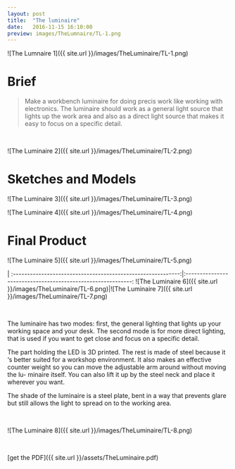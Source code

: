 ```yaml
---
layout: post
title:  "The luminaire"
date:   2016-11-15 16:10:00
preview: images/TheLumnaire/TL-1.png
---
```

![The Lumnaire 1]({{ site.url }}/images/TheLuminaire/TL-1.png)

# Brief
> Make a workbench luminaire for doing precis work like working with electronics.
> The luminaire should work as a general light source that lights up the work area and also as a direct light source that makes it easy to focus on a specific detail.

<br>

![The Luminaire 2]({{ site.url }}/images/TheLuminaire/TL-2.png)

# Sketches and Models

![The Luminaire 3]({{ site.url }}/images/TheLuminaire/TL-3.png)

![The Luminaire 4]({{ site.url }}/images/TheLuminaire/TL-4.png)

# Final Product

![The Luminaire 5]({{ site.url }}/images/TheLuminaire/TL-5.png)

|
:-----------------------------------------------------------:|:-----------------------------------------------------------:
![The Luminaire 6]({{ site.url }}/images/TheLuminaire/TL-6.png)|![The Luminaire 7]({{ site.url }}/images/TheLuminaire/TL-7.png)

<br>

The luminaire has two modes: first, the general lighting that lights up your working space and
your desk. The second mode is for more direct
lighting, that is used if you want to get close
and focus on a specific detail.

The part holding the LED is 3D printed. The
rest is made of steel because it ‘s better suited
for a workshop environment. It also makes an
effective counter weight so you can move the
adjustable arm around without moving the lu-
minaire itself. You can also lift it up by the steel
neck and place it wherever you want.

The shade of the luminaire is a steel plate,
bent in a way that prevents glare but still
allows the light to spread on to the working
area.

<br>

![The Luminaire 8]({{ site.url }}/images/TheLuminaire/TL-8.png)

<br>

[get the PDF]({{ site.url }}/assets/TheLuminaire.pdf)

